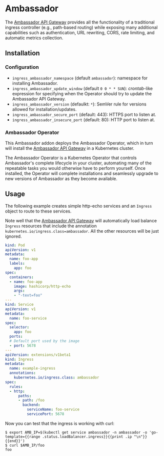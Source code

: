 
# Ambassador

The [Ambassador API Gateway](https://github.com/datawire/ambassador) provides all the functionality of a traditional ingress controller
(e.g., path-based routing) while exposing many additional capabilities such as authentication,
URL rewriting, CORS, rate limiting, and automatic metrics collection.

## Installation

### Configuration

* `ingress_ambassador_namespace` (default `ambassador`): namespace for installing Ambassador.
* `ingress_ambassador_update_window` (default `0 0 * * SUN`): _crontab_-like expression
  for specifying when the Operator should try to update the Ambassador API Gateway.
* `ingress_ambassador_version` (defaulkt: `*`): SemVer rule for versions allowed for
  installation/updates.
* `ingress_ambassador_secure_port` (default: 443): HTTPS port to listen at.
* `ingress_ambassador_insecure_port` (default: 80): HTTP port to listen at.

### Ambassador Operator

This Ambassador addon deploys the Ambassador Operator, which in turn will install
the [Ambassador API Gateway](https://github.com/datawire/ambassador) in
a Kubernetes cluster.

The Ambassador Operator is a Kubernetes Operator that controls Ambassador's complete lifecycle
in your cluster, automating many of the repeatable tasks you would otherwise have to perform
yourself.  Once installed, the Operator will complete installations and seamlessly upgrade to new
versions of Ambassador as they become available.

## Usage

The following example creates simple http-echo services and an `Ingress` object
to route to these services.

Note well that the [Ambassador API Gateway](https://github.com/datawire/ambassador) will automatically load balance `Ingress` resources
that include the annotation `kubernetes.io/ingress.class=ambassador`. All the other
resources will be just ignored.

```yaml
kind: Pod
apiVersion: v1
metadata:
  name: foo-app
  labels:
    app: foo
spec:
  containers:
  - name: foo-app
    image: hashicorp/http-echo
    args:
    - "-text=foo"
---
kind: Service
apiVersion: v1
metadata:
  name: foo-service
spec:
  selector:
    app: foo
  ports:
  # Default port used by the image
  - port: 5678
---
apiVersion: extensions/v1beta1
kind: Ingress
metadata:
  name: example-ingress
  annotations:
    kubernetes.io/ingress.class: ambassador
spec:
  rules:
  - http:
      paths:
      - path: /foo
        backend:
          serviceName: foo-service
          servicePort: 5678
```

Now you can test that the ingress is working with curl:

```console
$ export AMB_IP=$(kubectl get service ambassador -n ambassador -o 'go-template={{range .status.loadBalancer.ingress}}{{print .ip "\n"}}{{end}}')
$ curl $AMB_IP/foo
foo
```
